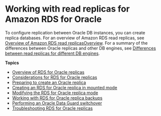 # Working with read replicas for Amazon RDS for Oracle<a name="oracle-read-replicas"></a>

To configure replication between Oracle DB instances, you can create replica databases\. For an overview of Amazon RDS read replicas, see [Overview of Amazon RDS read replicasOverview](USER_ReadRepl.md#USER_ReadRepl.Overview)\. For a summary of the differences between Oracle replicas and other DB engines, see [Differences between read replicas for different DB engines](USER_ReadRepl.md#USER_ReadRepl.Overview.Differences)\.

**Topics**
+ [Overview of RDS for Oracle replicas](oracle-read-replicas.overview.md)
+ [Considerations for RDS for Oracle replicas](oracle-read-replicas.limitations.md)
+ [Preparing to create an Oracle replica](oracle-read-replicas.Configuration.md)
+ [Creating an RDS for Oracle replica in mounted mode](oracle-read-replicas.creating-in-mounted-mode.md)
+ [Modifying the RDS for Oracle replica mode](oracle-read-replicas.changing-replica-mode.md)
+ [Working with RDS for Oracle replica backups](oracle-read-replicas.backups.md)
+ [Performing an Oracle Data Guard switchover](oracle-replication-switchover.md)
+ [Troubleshooting RDS for Oracle replicas](oracle-read-replicas.troubleshooting.md)